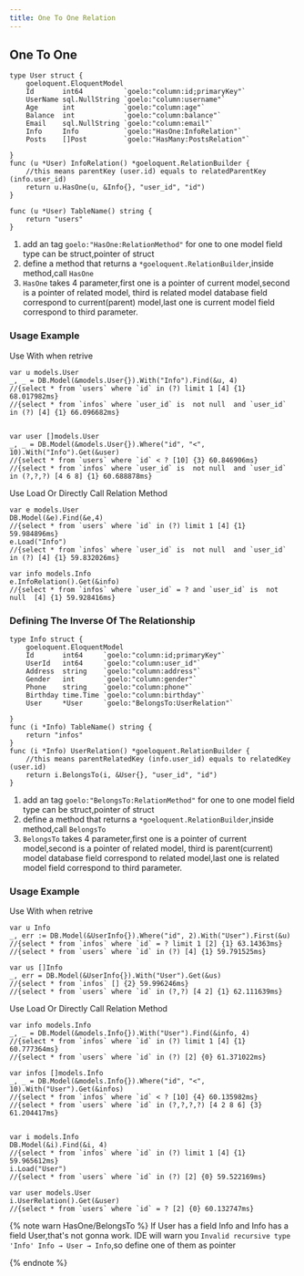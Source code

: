 ```yaml
---
title: One To One Relation
---
```

## One To One

```
type User struct {
	goeloquent.EloquentModel
	Id       int64          `goelo:"column:id;primaryKey"`
	UserName sql.NullString `goelo:"column:username"`
	Age      int            `goelo:"column:age"`
	Balance  int            `goelo:"column:balance"`
	Email    sql.NullString `goelo:"column:email"`
	Info     Info           `goelo:"HasOne:InfoRelation"`
    Posts    []Post         `goelo:"HasMany:PostsRelation"`

}
func (u *User) InfoRelation() *goeloquent.RelationBuilder {
    //this means parentKey (user.id) equals to relatedParentKey (info.user_id)
	return u.HasOne(u, &Info{}, "user_id", "id")
}

func (u *User) TableName() string {
	return "users"
}
```

1. add an tag ``goelo:"HasOne:RelationMethod"`` for one to one model field type can be struct,pointer of struct
2. define a method that returns a `*goeloquent.RelationBuilder`,inside method,call `HasOne`
3. `HasOne` takes 4 parameter,first one is a pointer of current model,second is a pointer of related model, third is
related model database field correspond to current(parent) model,last one is current model field correspond to third parameter.

### Usage Example

Use With when retrive

```
var u models.User
_, _ = DB.Model(&models.User{}).With("Info").Find(&u, 4)
//{select * from `users` where `id` in (?) limit 1 [4] {1} 68.017982ms}
//{select * from `infos` where `user_id` is  not null  and `user_id` in (?) [4] {1} 66.096682ms}


var user []models.User
_, _ = DB.Model(&models.User{}).Where("id", "<", 10).With("Info").Get(&user)
//{select * from `users` where `id` < ? [10] {3} 60.846906ms}
//{select * from `infos` where `user_id` is  not null  and `user_id` in (?,?,?) [4 6 8] {1} 60.688878ms}
```

Use Load Or Directly Call Relation Method

```
var e models.User
DB.Model(&e).Find(&e,4)
//{select * from `users` where `id` in (?) limit 1 [4] {1} 59.984896ms}
e.Load("Info")
//{select * from `infos` where `user_id` is  not null  and `user_id` in (?) [4] {1} 59.832026ms}

var info models.Info
e.InfoRelation().Get(&info)
//{select * from `infos` where `user_id` = ? and `user_id` is  not null  [4] {1} 59.928416ms}
```

### Defining The Inverse Of The Relationship

```
type Info struct {
	goeloquent.EloquentModel
	Id       int64     `goelo:"column:id;primaryKey"`
	UserId   int64     `goelo:"column:user_id"`
	Address  string    `goelo:"column:address"`
	Gender   int       `goelo:"column:gender"`
	Phone    string    `goelo:"column:phone"`
	Birthday time.Time `goelo:"column:birthday"`
	User     *User     `goelo:"BelongsTo:UserRelation"`

}
func (i *Info) TableName() string {
	return "infos"
}
func (i *Info) UserRelation() *goeloquent.RelationBuilder {
    //this means parentRelatedKey (info.user_id) equals to relatedKey (user.id)
	return i.BelongsTo(i, &User{}, "user_id", "id")
}
```

1. add an tag ``goelo:"BelongsTo:RelationMethod"`` for one to one model field type can be struct,pointer of struct
2. define a method that returns a `*goeloquent.RelationBuilder`,inside method,call `BelongsTo`
3. `BelongsTo` takes 4 parameter,first one is a pointer of current model,second is a pointer of related model, third is
parent(current) model database field correspond to related model,last one is related model field correspond to third
parameter.

### Usage Example

Use With when retrive

```
var u Info
_, err := DB.Model(&UserInfo{}).Where("id", 2).With("User").First(&u)
//{select * from `infos` where `id` = ? limit 1 [2] {1} 63.14363ms}
//{select * from `users` where `id` in (?) [4] {1} 59.791525ms}

var us []Info
_, err = DB.Model(&UserInfo{}).With("User").Get(&us)
//{select * from `infos` [] {2} 59.996246ms}
//{select * from `users` where `id` in (?,?) [4 2] {1} 62.111639ms}
```

Use Load Or Directly Call Relation Method

```
var info models.Info
_, _ = DB.Model(&models.Info{}).With("User").Find(&info, 4)
//{select * from `infos` where `id` in (?) limit 1 [4] {1} 60.777364ms}
//{select * from `users` where `id` in (?) [2] {0} 61.371022ms}

var infos []models.Info
_, _ = DB.Model(&models.Info{}).Where("id", "<", 10).With("User").Get(&infos)
//{select * from `infos` where `id` < ? [10] {4} 60.135982ms}
//{select * from `users` where `id` in (?,?,?,?) [4 2 8 6] {3} 61.204417ms}


var i models.Info
DB.Model(&i).Find(&i, 4)
//{select * from `infos` where `id` in (?) limit 1 [4] {1} 59.965612ms}
i.Load("User")
//{select * from `users` where `id` in (?) [2] {0} 59.522169ms}

var user models.User
i.UserRelation().Get(&user)
//{select * from `users` where `id` = ? [2] {0} 60.132747ms}
```

{% note warn HasOne/BelongsTo %} If User has a field Info and Info has a field User,that's not gonna work. IDE will warn
you `Invalid recursive type 'Info' Info → User → Info`,so define one of them as pointer

{% endnote %}
